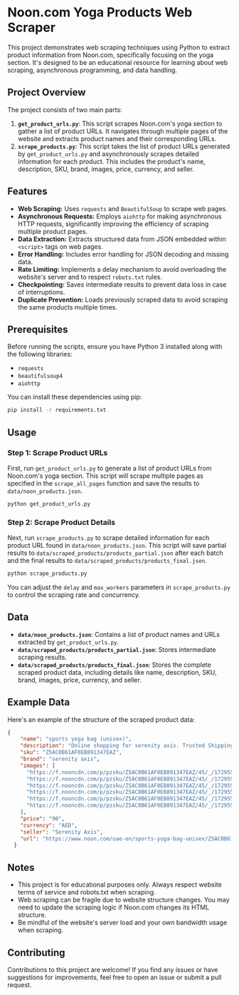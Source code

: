 # Noon.com Yoga Products Web Scraper

This project demonstrates web scraping techniques using Python to extract product information from Noon.com, specifically focusing on the yoga section. It's designed to be an educational resource for learning about web scraping, asynchronous programming, and data handling.

## Project Overview

The project consists of two main parts:

1. **`get_product_urls.py`**: This script scrapes Noon.com's yoga section to gather a list of product URLs. It navigates through multiple pages of the website and extracts product names and their corresponding URLs.
2. **`scrape_products.py`**: This script takes the list of product URLs generated by `get_product_urls.py` and asynchronously scrapes detailed information for each product. This includes the product's name, description, SKU, brand, images, price, currency, and seller.

## Features

*   **Web Scraping:** Uses `requests` and `BeautifulSoup` to scrape web pages.
*   **Asynchronous Requests:** Employs `aiohttp` for making asynchronous HTTP requests, significantly improving the efficiency of scraping multiple product pages.
*   **Data Extraction:** Extracts structured data from JSON embedded within `<script>` tags on web pages.
*   **Error Handling:** Includes error handling for JSON decoding and missing data.
*   **Rate Limiting:** Implements a delay mechanism to avoid overloading the website's server and to respect `robots.txt` rules.
*   **Checkpointing:** Saves intermediate results to prevent data loss in case of interruptions.
*   **Duplicate Prevention:** Loads previously scraped data to avoid scraping the same products multiple times.

## Prerequisites

Before running the scripts, ensure you have Python 3 installed along with the following libraries:

*   `requests`
*   `beautifulsoup4`
*   `aiohttp`

You can install these dependencies using pip:

```bash
pip install -r requirements.txt
```

## Usage

### Step 1: Scrape Product URLs

First, run `get_product_urls.py` to generate a list of product URLs from Noon.com's yoga section. This script will scrape multiple pages as specified in the `scrape_all_pages` function and save the results to `data/noon_products.json`.

```bash
python get_product_urls.py
```

### Step 2: Scrape Product Details

Next, run `scrape_products.py` to scrape detailed information for each product URL found in `data/noon_products.json`. This script will save partial results to `data/scraped_products/products_partial.json` after each batch and the final results to `data/scraped_products/products_final.json`.

```bash
python scrape_products.py
```

You can adjust the `delay` and `max_workers` parameters in `scrape_products.py` to control the scraping rate and concurrency.

## Data

*   **`data/noon_products.json`**: Contains a list of product names and URLs extracted by `get_product_urls.py`.
*   **`data/scraped_products/products_partial.json`**: Stores intermediate scraping results.
*   **`data/scraped_products/products_final.json`**: Stores the complete scraped product data, including details like name, description, SKU, brand, images, price, currency, and seller.

## Example Data

Here's an example of the structure of the scraped product data:

```json
{
    "name": "sports yoga bag (unisex)",
    "description": "Online shopping for serenity axis. Trusted Shipping to Dubai, Abu Dhabi and all UAE ✓ Great Prices ✓ Secure Shopping ✓ 100% Contactless ✓ Easy Free Returns ✓ Cash on Delivery. Shop Now",
    "sku": "Z5AC0B61AF0EB891347EAZ",
    "brand": "serenity axis",
    "images": [
      "https://f.nooncdn.com/p/pzsku/Z5AC0B61AF0EB891347EAZ/45/_/1729556895/a68629bd-d46c-49e2-8b53-0e8f9616bb18.jpg?format=jpg&amp;width=240",
      "https://f.nooncdn.com/p/pzsku/Z5AC0B61AF0EB891347EAZ/45/_/1729556905/66ce50fe-469f-4ba1-8863-f01b60f34c56.jpg?format=jpg&amp;width=240",
      "https://f.nooncdn.com/p/pzsku/Z5AC0B61AF0EB891347EAZ/45/_/1729556925/8717a027-d122-49b1-92c1-c0a55e273e99.jpg?format=jpg&amp;width=240",
      "https://f.nooncdn.com/p/pzsku/Z5AC0B61AF0EB891347EAZ/45/_/1729556955/0aefa4b0-fa78-4875-b18f-6cccf5f48d82.jpg?format=jpg&amp;width=240",
      "https://f.nooncdn.com/p/pzsku/Z5AC0B61AF0EB891347EAZ/45/_/1729556965/835e1839-9bdb-4970-b9bf-73e09a7afa36.jpg?format=jpg&amp;width=240",
      "https://f.nooncdn.com/p/pzsku/Z5AC0B61AF0EB891347EAZ/45/_/1729556995/b1b87819-ab66-4e20-bfba-3c194db99a2f.jpg?format=jpg&amp;width=240"
    ],
    "price": "90",
    "currency": "AED",
    "seller": "Serenity Axis",
    "url": "https://www.noon.com/uae-en/sports-yoga-bag-unisex/Z5AC0B61AF0EB891347EAZ/p"
  }
```

## Notes

*   This project is for educational purposes only. Always respect website terms of service and robots.txt when scraping.
*   Web scraping can be fragile due to website structure changes. You may need to update the scraping logic if Noon.com changes its HTML structure.
*   Be mindful of the website's server load and your own bandwidth usage when scraping.

## Contributing

Contributions to this project are welcome! If you find any issues or have suggestions for improvements, feel free to open an issue or submit a pull request.